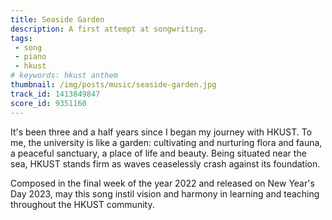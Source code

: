 ```yaml
---
title: Seaside Garden
description: A first attempt at songwriting.
tags:
 - song
 - piano
 - hkust
# keywords: hkust anthem
thumbnail: /img/posts/music/seaside-garden.jpg
track_id: 1413849847
score_id: 9351160
---
```


It's been three and a half years since I began my journey with HKUST. To me, the university is like a garden: cultivating and nurturing flora and fauna, a peaceful sanctuary, a place of life and beauty. Being situated near the sea, HKUST stands firm as waves ceaselessly crash against its foundation.

Composed in the final week of the year 2022 and released on New Year's Day 2023, may this song instil vision and harmony in learning and teaching throughout the HKUST community.
 
